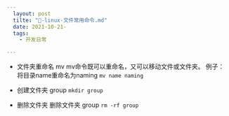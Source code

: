 ```yaml
---
  layout: post
  tilte: "📁-linux-文件常用命令.md"
  date: 2021-10-21-
  tags: 
    - 开发日常

---
```


- 文件夹重命名 mv
mv命令既可以重命名，又可以移动文件或文件夹。
例子：将目录name重命名为naming
``
mv name naming
``

- 创建文件夹 group
`
mkdir group
`

- 删除文件夹
删除文件夹 group
``
rm -rf group
``
